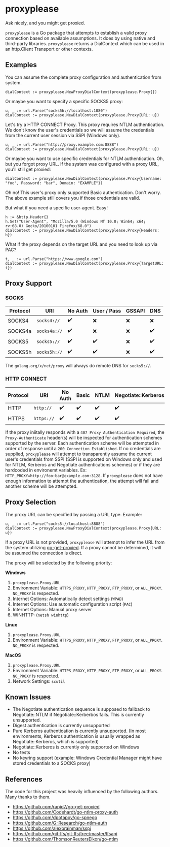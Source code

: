 # proxyplease

Ask nicely, and you might get proxied.

`proxyplease` is a Go package that attempts to establish a valid proxy connection based on available assumptions. It does  by using native and third-party libraries. `proxyplease` returns a DialContext which can be used in an http.Client Transport or other contexts. 

## Examples

You can assume the complete proxy configuration and authentication from system.

```golang
dialContext := proxyplease.NewProxyDialContext(proxyplease.Proxy{})
```

Or maybe you want to specify a specific SOCKS5 proxy:

```golang
u, _ := url.Parse("socks5h://localhost:1080")
dialContext := proxyplease.NewDialContext(proxyplease.Proxy{URL: u})
```

Let's try a HTTP CONNECT Proxy. This proxy requires NTLM authentication. We don't know the user's credentials so we will assume the credentials from the current user session via SSPI (Windows only). 

```golang
u, _ := url.Parse("http://proxy.example.com:8888")
dialContext := proxyplease.NewDialContext(proxyplease.Proxy{URL: u})
```

Or maybe you want to use specific credentials for NTLM authentication. Oh, but you forgot proxy URL. If the system was configured with a proxy URL, you'll still get proxied:

```golang
dialContext := proxyplease.NewDialContext(proxyplease.Proxy{Username: "foo", Password: "bar", Domain: "EXAMPLE"})
```

Oh no! This user's proxy only supported Basic authentication. Don't worry. The above example still covers you if those credentials are valid. 

But what if you need a specific user-agent. Easy!

```golang
h := &http.Header{}
h.Set("User-Agent", "Mozilla/5.0 (Windows NT 10.0; Win64; x64; rv:68.0) Gecko/20100101 Firefox/68.0")
dialContext := proxyplease.NewDialContext(proxyplease.Proxy{Headers: h})
```

What if the proxy depends on the target URL and you need to look up via PAC?

```golang
t, _ := url.Parse("https://www.google.com")
dialContext := proxyplease.NewDialContext(proxyplease.Proxy{TargetURL: t})
```

## Proxy Support

### SOCKS

| Protocol | URI          | No Auth | User / Pass | GSSAPI | DNS |
| -------- | ------------ | ------- | ----------- | ------ | --- |
| SOCKS4   | `socks4://`  | ✔️     | ❌          | ❌    | ❌ |
| SOCKS4a  | `socks4a://` | ✔️     | ❌          | ❌    | ✔️ |
| SOCKS5   | `socks5://`  | ✔️     | ✔️          | ❌    | ✔️ |
| SOCKS5h  | `socks5h://` | ✔️     | ✔️          | ❌    | ✔️ |

The `golang.org/x/net/proxy` will always do remote DNS for `socks5://`.

### HTTP CONNECT

| Protocol | URI        | No Auth | Basic | NTLM | Negotiate::Kerberos | Negotiate::NTLM | Kerberos | Digest |
| -------- | ---------  | ------- | ----- | ---- | ------------------- | --------------- | -------- | ------ |
| HTTP     | `http://`  | ✔️     | ✔️   | ✔️  | ✔️                 | ❌             | ❌      | ❌    |
| HTTPS    | `https://` | ✔️     | ✔️   | ✔️  | ✔️                 | ❌             | ❌      | ❌    |

If the proxy iniitally responds with a `407 Proxy Authentication Required`, the `Proxy-Authenticate` header(s) will be inspected for authentication schemes supported by the server. Each authentication scheme will be attempted in order of response until a `200 Connection Established`. If no credentials are supplied, `proxyplease` will attempt to transparently assume the current user's credentials from SSPI (SSPI is supported on Windows only and used for NTLM, Kerberos and Negotiate authentications schemes) or if they are hardcoded in environemt variables. Ex: `HTTP_PROXY=http://foo:bar@example.com:3128`. If `proxyplease` does not have enough information to attempt the authentication, the attempt will fail and another scheme will be attempted.

## Proxy Selection

The proxy URL can be specified by passing a URL type. Example:

```golang
u, _ := url.Parse("socks5://localhost:8888")
dialContext := proxyplease.NewProxyDialContext(proxyplease.Proxy{URL: u})
```

If a proxy URL is not provided, `proxyplease` will attempt to infer the URL from the system utilizing [go-get-proxied](https://github.com/rapid7/go-get-proxied). If a proxy cannot be determined, it will be assumed the connection is direct.

The proxy will be selected by the following priority:

**Windows**
   1. `proxyplease.Proxy.URL`
   1. Environment Variable: `HTTPS_PROXY`, `HTTP_PROXY`, `FTP_PROXY`, or `ALL_PROXY`. `NO_PROXY` is respected.
   1. Internet Options: Automatically detect settings (`WPAD`)
   1. Internet Options: Use automatic configuration script (`PAC`)
   1. Internet Options: Manual proxy server
   1. WINHTTP: (`netsh winhttp`)

**Linux**
   1. `proxyplease.Proxy.URL`
   1.  Environment Variable: `HTTPS_PROXY`, `HTTP_PROXY`, `FTP_PROXY`, or `ALL_PROXY`. `NO_PROXY` is respected.

**MacOS**
   1. `proxyplease.Proxy.URL`
   1. Environment Variable: `HTTPS_PROXY`, `HTTP_PROXY`, `FTP_PROXY`, or `ALL_PROXY`. `NO_PROXY` is respected.
   1. Network Settings: `scutil`

## Known Issues

- The Negotiate authentication sequence is supposed to fallback to Negotiate::NTLM if Negotiate::Kerberbos fails. This is currently unsupported.
- Digest authentication is currently unsupported
- Pure Kerberos authentication is currently unsupported. (In most environments, Kerberos authentication is usually wrapped as Negotiate::Kerberos, which is supported)
- Negotiate::Kerberos is currently only supported on Windows
- No tests
- No keyring support (example: Windows Credential Manager might have stored credentials to a SOCKS proxy)

## References

The code for this project was heavily influenced by the following authors. Many thanks to them.

- https://github.com/rapid7/go-get-proxied
- https://github.com/Codehardt/go-ntlm-proxy-auth
- https://github.com/dpotapov/go-spnego
- https://github.com/G-Research/go-ntlm-auth
- https://github.com/alexbrainman/sspi
- https://github.com/git-lfs/git-lfs/tree/master/lfsapi
- https://github.com/ThomsonReutersEikon/go-ntlm
